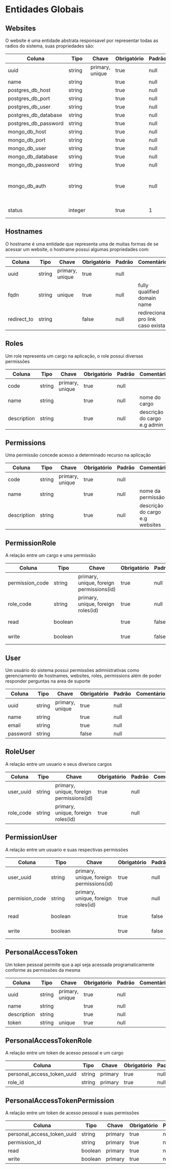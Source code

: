 # Entidades Globais

## Websites

O website é uma entidade abstrata responsavel por representar todas as radios do sistema, suas propriedades são:

| Coluna               | Tipo    | Chave           | Obrigatório | Padrão   | Comentário
|----------------------|---------|-----------------|-------------|----------|--------------------------
| uuid                 | string  | primary, unique | true        | null     |
| name                 | string  |                 | true        | null     |
| postgres_db_host     | string  |                 | true        | null     |
| postgres_db_port     | string  |                 | true        | null     |
| postgres_db_user     | string  |                 | true        | null     |
| postgres_db_database | string  |                 | true        | null     |
| postgres_db_password | string  |                 | true        | null     |
| mongo_db_host        | string  |                 | true        | null     |
| mongo_db_port        | string  |                 | true        | null     |
| mongo_db_user        | string  |                 | true        | null     |
| mongo_db_database    | string  |                 | true        | null     |
| mongo_db_password    | string  |                 | true        | null     |
| mongo_db_auth        | string  |                 | true        | null     | database that contains auth information
| status               | integer |                 | true        | 1        | 1 == ativo, 0 == inativo

## Hostnames

O hostname é uma entidade que representa uma de muitas formas de se acessar um website, o hostname possui algumas propriedades
com:

| Coluna               | Tipo    | Chave           | Obrigatório | Padrão      | Comentário
|----------------------|---------|-----------------|-------------|-------------|---------------------------------
| uuid                 | string  | primary, unique | true        | null        | 
| fqdn                 | string  | unique          | true        | null        | fully qualified domain name
| redirect_to          | string  |                 | false       | null        | redireciona pro link caso exista

## Roles

Um role representa um cargo na aplicação, o role possui diversas permissões 

| Coluna               | Tipo    | Chave           | Obrigatório | Padrão      | Comentário
|----------------------|---------|-----------------|-------------|-------------|---------------------------------
| code                 | string  | primary, unique | true        | null        | 
| name                 | string  |                 | true        | null        | nome do cargo
| description          | string  |                 | true        | null        | descrição do cargo e.g admin


## Permissions

Uma permissão concede acesso a determinado recurso na aplicação

| Coluna               | Tipo    | Chave           | Obrigatório | Padrão      | Comentário
|----------------------|---------|-----------------|-------------|-------------|---------------------------------
| code                 | string  | primary, unique | true        | null        | 
| name                 | string  |                 | true        | null        | nome da permissão
| description          | string  |                 | true        | null        | descrição do cargo e.g websites


## PermissionRole

A relação entre um cargo e uma permissão

| Coluna               | Tipo    | Chave                                    | Obrigatório | Padrão      | Comentário
|----------------------|---------|------------------------------------------|-------------|-------------|--------------
| permission_code      | string  | primary, unique, foreign permissions(id) | true        | null        |
| role_code            | string  | primary, unique, foreign roles(id)       | true        | null        |
| read                 | boolean |                                          | true        | false       | permissão de leitura
| write                | boolean |                                          | true        | false       | permissão de escrita

## User

Um usuário do sistema possui permissões admnistrativas como gerenciamento de hostnames, websites, roles, permissions além de
poder responder perguntas na area de suporte

| Coluna               | Tipo    | Chave           | Obrigatório | Padrão      | Comentário
|----------------------|---------|-----------------|-------------|-------------|--------------
| uuid                 | string  | primary, unique | true        | null        | 
| name                 | string  |                 | true        | null        | 
| email                | string  |                 | true        | null        | 
| password             | string  |                 | false       | null        | 

## RoleUser

A relação entre um usuario e seus diversos cargos

| Coluna               | Tipo    | Chave                                    | Obrigatório | Padrão      | Comentário
|----------------------|---------|------------------------------------------|-------------|-------------|--------------
| user_uuid            | string  | primary, unique, foreign permissions(id) | true        | null        |
| role_code            | string  | primary, unique, foreign roles(id)       | true        | null        |

## PermissionUser

A relação entre um usuario e suas respectivas permissões

| Coluna               | Tipo    | Chave                                    | Obrigatório | Padrão      | Comentário
|----------------------|---------|------------------------------------------|-------------|-------------|--------------
| user_uuid            | string  | primary, unique, foreign permissions(id) | true        | null        |
| permision_code       | string  | primary, unique, foreign roles(id)       | true        | null        |
| read                 | boolean |                                          | true        | false       | permissão de leitura
| write                | boolean |                                          | true        | false       | permissão de escrita

## PersonalAccessToken

Um token pessoal permite que a api seja acessada programaticamente conforme as permissões da mesma

| Coluna               | Tipo    | Chave                                    | Obrigatório | Padrão      | Comentário
|----------------------|---------|------------------------------------------|-------------|-------------|--------------
| uuid                 | string  | primary, unique                          | true        | null        |   
| name                 | string  |                                          | true        | null        |   
| description          | string  |                                          | true        | null        |   
| token                | string  | unique                                   | true        | null        |

## PersonalAccessTokenRole

A relação entre um token de acesso pessoal e um cargo

| Coluna                     | Tipo    | Chave                                    | Obrigatório | Padrão      | Comentário
|----------------------------|---------|------------------------------------------|-------------|-------------|--------------
| personal_access_token_uuid | string  | primary                                  | true        | null        |   
| role_id                    | string  | primary                                  | true        | null        |   

## PersonalAccessTokenPermission

A relação entre um token de acesso pessoal e suas permissões

| Coluna                     | Tipo    | Chave                                    | Obrigatório | Padrão      | Comentário
|----------------------------|---------|------------------------------------------|-------------|-------------|--------------
| personal_access_token_uuid | string  | primary                                  | true        | null        |   
| permission_id              | string  | primary                                  | true        | null        |   
| read                       | boolean | primary                                  | true        | null        |   
| write                      | boolean | primary                                  | true        | null        |   